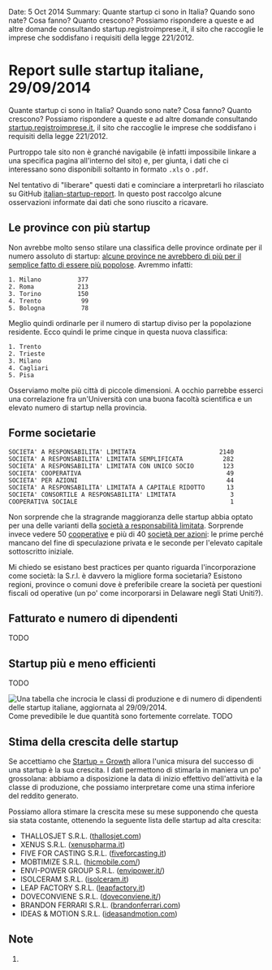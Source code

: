Date: 5 Oct 2014
Summary: Quante startup ci sono in Italia? Quando sono nate? Cosa fanno? Quanto crescono? Possiamo rispondere a queste e ad altre domande consultando startup.registroimprese.it, il sito che raccoglie le imprese che soddisfano i requisiti della legge 221/2012.

# Report sulle startup italiane, 29/09/2014 #

Quante startup ci sono in Italia? Quando sono nate? Cosa fanno? Quanto
crescono? Possiamo rispondere a queste e ad altre domande consultando
[startup.registroimprese.it](http://startup.registroimprese.it/), il sito che
raccoglie le imprese che soddisfano i requisiti della legge 221/2012.

Purtroppo tale sito non è granché navigabile (è infatti impossibile linkare a
una specifica pagina all'interno del sito) e, per giunta, i dati che ci
interessano sono disponibili soltanto in formato `.xls` o `.pdf`.

Nel tentativo di "liberare" questi dati e cominciare a interpretarli ho
rilasciato su GitHub
[italian-startup-report](https://github.com/jacquerie/italian-startups-report).
In questo post raccolgo alcune osservazioni informate dai dati che sono
riuscito a ricavare.

## Le province con più startup ##

Non avrebbe molto senso stilare una classifica delle province ordinate per il
numero assoluto di startup: [alcune province ne avrebbero di più per il
semplice fatto di essere più popolose](https://xkcd.com/1138/). Avremmo infatti:

    1. Milano          377
    2. Roma            213
    3. Torino 	       150
    4. Trento           99
    5. Bologna          78

Meglio quindi ordinarle per il numero di startup diviso per la popolazione
residente. Ecco quindi le prime cinque in questa nuova classifica:

    1. Trento
    2. Trieste
    3. Milano
    4. Cagliari
    5. Pisa

Osserviamo molte più città di piccole dimensioni. A occhio parrebbe esserci una
correlazione fra un'Università con una buona facoltà scientifica e un elevato
numero di startup nella provincia.

## Forme societarie ##

    SOCIETA' A RESPONSABILITA' LIMITATA                       2140
    SOCIETA' A RESPONSABILITA' LIMITATA SEMPLIFICATA           282
    SOCIETA' A RESPONSABILITA' LIMITATA CON UNICO SOCIO        123
    SOCIETA' COOPERATIVA                                        49
    SOCIETA' PER AZIONI                                         44
    SOCIETA' A RESPONSABILITA' LIMITATA A CAPITALE RIDOTTO      13
    SOCIETA' CONSORTILE A RESPONSABILITA' LIMITATA               3
    COOPERATIVA SOCIALE                                          1

Non sorprende che la stragrande maggioranza delle startup abbia optato per una
delle varianti della [società a responsabilità
limitata](https://it.wikipedia.org/wiki/Societ%C3%A0_a_responsabilit%C3%A0_limitata).
Sorprende invece vedere 50
[cooperative](https://it.wikipedia.org/wiki/Societ%C3%A0_cooperativa) e più di
40 [società per azioni](https://it.wikipedia.org/wiki/Societ%C3%A0_per_azioni):
le prime perché mancano del fine di speculazione privata e le seconde per
l'elevato capitale sottoscritto iniziale.

Mi chiedo se esistano best practices per quanto riguarda l'incorporazione come
società: la S.r.l. è davvero la migliore forma societaria? Esistono regioni,
province o comuni dove è preferibile creare la società per questioni fiscali od
operative (un po' come incorporarsi in Delaware negli Stati Uniti?).

## Fatturato e numero di dipendenti ##

TODO

## Startup più e meno efficienti ##

TODO

<img src="/attachments/startup_classes.jpg" alt="Una tabella che incrocia le
classi di produzione e di numero di dipendenti delle startup italiane,
aggiornata al 29/09/2014."/>
Come prevedibile le due quantità sono fortemente correlate. TODO

## Stima della crescita delle startup ##

Se accettiamo che [Startup = Growth](http://paulgraham.com/growth.html) allora
l'unica misura del successo di una startup è la sua crescita. I dati permettono
di stimarla in maniera un po' grossolana: abbiamo a disposizione la data di
inizio effettivo dell'attività e la classe di produzione, che possiamo
interpretare come una stima inferiore del reddito generato.

Possiamo allora stimare la crescita mese su mese supponendo che questa sia
stata costante, ottenendo la seguente lista delle startup ad alta crescita:

* THALLOSJET S.R.L. ([thallosjet.com](http://xenuspharma.it/))
* XENUS S.R.L. ([xenuspharma.it](http://xenuspharma.it/))
* FIVE FOR CASTING S.R.L. ([fiveforcasting.it](http://www.fiveforcasting.it/))
* MOBTIMIZE S.R.L. ([hicmobile.com/](http://www.hicmobile.com/))
* ENVI-POWER GROUP S.R.L. ([envipower.it/](http://www.envipower.it/))
* ISOLCERAM S.R.L. ([isolceram.it](http://www.isolceram.it/))
* LEAP FACTORY S.R.L. ([leapfactory.it](http://www.leapfactory.it/))
* DOVECONVIENE S.R.L. ([doveconviene.it/](http://www.doveconviene.it/))
* BRANDON FERRARI S.R.L. ([brandonferrari.com](http://www.brandonferrari.com/))
* IDEAS & MOTION S.R.L. ([ideasandmotion.com](http://www.ideasandmotion.com/))

## Note ##

<ol>
  <li id="fn1-02102014"><p></p></li>
</ol>
